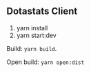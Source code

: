 ## Dotastats Client

1. yarn install
2. yarn start:dev

Build: `yarn build`.

Open build: `yarn open:dist`
